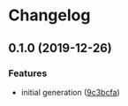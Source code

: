 # Changelog

## 0.1.0 (2019-12-26)


### Features

* initial generation ([9c3bcfa](https://www.github.com/googleapis/java-irm/commit/9c3bcfaaf149bed834ab2c6154befb3a175114ee))
